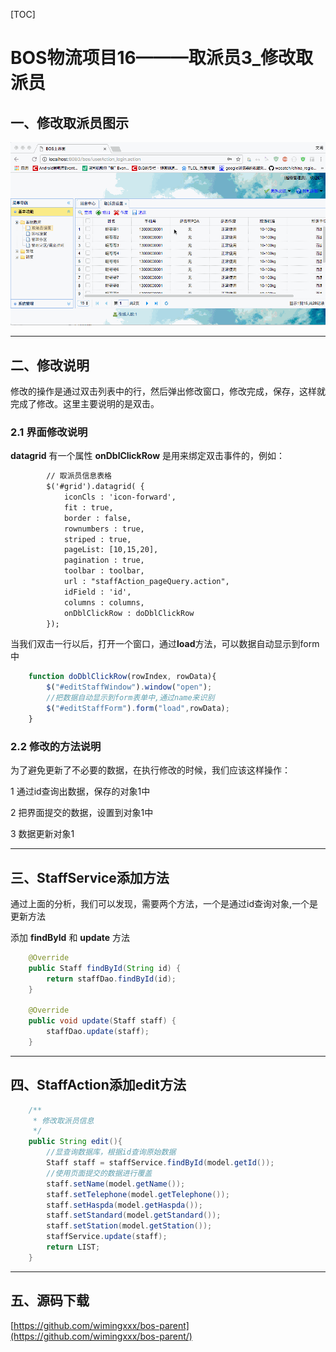 
[TOC]


# BOS物流项目16———取派员3_修改取派员

## 一、修改取派员图示

![](../image/16/1.gif)


----

## 二、修改说明

修改的操作是通过双击列表中的行，然后弹出修改窗口，修改完成，保存，这样就完成了修改。这里主要说明的是双击。

### 2.1 界面修改说明

**datagrid** 有一个属性 **onDblClickRow** 是用来绑定双击事件的，例如：

```html
		// 取派员信息表格
		$('#grid').datagrid( {
			iconCls : 'icon-forward',
			fit : true,
			border : false,
			rownumbers : true,
			striped : true,
			pageList: [10,15,20],
			pagination : true,
			toolbar : toolbar,
			url : "staffAction_pageQuery.action",
			idField : 'id',
			columns : columns,
			onDblClickRow : doDblClickRow
		});
```

当我们双击一行以后，打开一个窗口，通过**load**方法，可以数据自动显示到form中

```javascript
	function doDblClickRow(rowIndex, rowData){
		$("#editStaffWindow").window("open");
		//把数据自动显示到form表单中,通过name来识别
		$("#editStaffForm").form("load",rowData);
	}
```

### 2.2 修改的方法说明

为了避免更新了不必要的数据，在执行修改的时候，我们应该这样操作：

1 通过id查询出数据，保存的对象1中

2 把界面提交的数据，设置到对象1中

3 数据更新对象1



---

## 三、StaffService添加方法

通过上面的分析，我们可以发现，需要两个方法，一个是通过id查询对象,一个是更新方法

添加 **findById** 和 **update** 方法


```java
    @Override
    public Staff findById(String id) {
        return staffDao.findById(id);
    }

    @Override
    public void update(Staff staff) {
        staffDao.update(staff);
    }

```

---

## 四、StaffAction添加edit方法

```java
    /**
     * 修改取派员信息
     */
    public String edit(){
        //显查询数据库，根据id查询原始数据
        Staff staff = staffService.findById(model.getId());
        //使用页面提交的数据进行覆盖
        staff.setName(model.getName());
        staff.setTelephone(model.getTelephone());
        staff.setHaspda(model.getHaspda());
        staff.setStandard(model.getStandard());
        staff.setStation(model.getStation());
        staffService.update(staff);
        return LIST;
    }
```


----

## 五、源码下载

[https://github.com/wimingxxx/bos-parent](https://github.com/wimingxxx/bos-parent/)